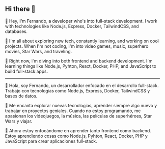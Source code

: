 ## Hi there 👋

👋 Hey, I'm Fernando, a developer who's into full-stack development. I work with technologies like Node.js, Express, Docker, TailwindCSS, and databases.

🔧 I'm all about exploring new tech, constantly learning, and working on cool projects. When I'm not coding, I'm into video games, music, superhero movies, Star Wars, and traveling.

🌱 Right now, I'm diving into both frontend and backend development. I'm learning things like Node.js, Pyhton, React, Docker, PHP, and JavaScript to build full-stack apps.

-----

👋 Hola, soy Fernando, un desarrollador enfocado en el desarrollo full-stack. Trabajo con tecnologías como Node.js, Express, Docker, TailwindCSS y bases de datos.

🔧 Me encanta explorar nuevas tecnologías, aprender siempre algo nuevo y trabajar en proyectos geniales. Cuando no estoy programando, me apasionan los videojuegos, la música, las películas de superhéroes, Star Wars y viajar.

🌱 Ahora estoy enfocándome en aprender tanto frontend como backend. Estoy aprendiendo cosas como Node.js, Pyhton, React, Docker, PHP y JavaScript para crear aplicaciones full-stack.


<!--
**Dunlag/Dunlag** is a ✨ _special_ ✨ repository because its `README.md` (this file) appears on your GitHub profile.

Here are some ideas to get you started:

- 🔭 I’m currently working on ...
- 🌱 I’m currently learning ...
- 👯 I’m looking to collaborate on ...
- 🤔 I’m looking for help with ...
- 💬 Ask me about ...
- 📫 How to reach me: ...
- 😄 Pronouns: ...
- ⚡ Fun fact: ...
-->
